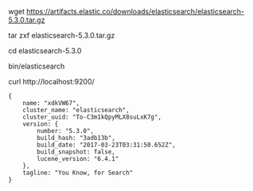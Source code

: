 wget https://artifacts.elastic.co/downloads/elasticsearch/elasticsearch-5.3.0.tar.gz

tar zxf elasticsearch-5.3.0.tar.gz 

cd elasticsearch-5.3.0 

bin/elasticsearch

curl http://localhost:9200/

```
{
    name: "xdkVW67",
    cluster_name: "elasticsearch",
    cluster_uuid: "To-C3m1kQpyMLX8suLxK7g",
    version: {
        number: "5.3.0",
        build_hash: "3adb13b",
        build_date: "2017-03-23T03:31:50.652Z",
        build_snapshot: false,
        lucene_version: "6.4.1"
    },
    tagline: "You Know, for Search"
}
```